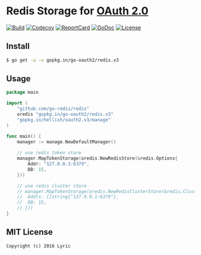 # Redis Storage for [OAuth 2.0](https://github.com/go-oauth2/oauth2)

[![Build][Build-Status-Image]][Build-Status-Url] [![Codecov][codecov-image]][codecov-url] [![ReportCard][reportcard-image]][reportcard-url] [![GoDoc][godoc-image]][godoc-url] [![License][license-image]][license-url]

## Install

``` bash
$ go get -u -v gopkg.in/go-oauth2/redis.v3
```

## Usage

``` go
package main

import (
	"github.com/go-redis/redis"
	oredis "gopkg.in/go-oauth2/redis.v3"
	"gopkg.in/hellish/oauth2.v3/manage"
)

func main() {
	manager := manage.NewDefaultManager()
	
	// use redis token store
	manager.MapTokenStorage(oredis.NewRedisStore(&redis.Options{
		Addr: "127.0.0.1:6379",
		DB: 15,
	}))

	// use redis cluster store
	// manager.MapTokenStorage(oredis.NewRedisClusterStore(&redis.ClusterOptions{
	// 	Addrs: []string{"127.0.0.1:6379"},
	// 	DB: 15,
	// }))
}
```

## MIT License

```
Copyright (c) 2016 Lyric
```

[Build-Status-Url]: https://travis-ci.org/go-oauth2/redis
[Build-Status-Image]: https://travis-ci.org/go-oauth2/redis.svg?branch=master
[codecov-url]: https://codecov.io/gh/go-oauth2/redis
[codecov-image]: https://codecov.io/gh/go-oauth2/redis/branch/master/graph/badge.svg
[reportcard-url]: https://goreportcard.com/report/gopkg.in/go-oauth2/redis.v3
[reportcard-image]: https://goreportcard.com/badge/gopkg.in/go-oauth2/redis.v3
[godoc-url]: https://godoc.org/gopkg.in/go-oauth2/redis.v3
[godoc-image]: https://godoc.org/gopkg.in/go-oauth2/redis.v3?status.svg
[license-url]: http://opensource.org/licenses/MIT
[license-image]: https://img.shields.io/npm/l/express.svg